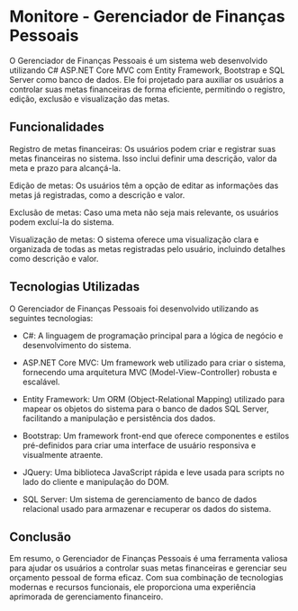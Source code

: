 # Monitore - Gerenciador de Finanças Pessoais
O Gerenciador de Finanças Pessoais é um sistema web desenvolvido utilizando C# ASP.NET Core MVC com Entity Framework, Bootstrap e SQL Server como banco de dados. Ele foi projetado para auxiliar os usuários a controlar suas metas financeiras de forma eficiente, permitindo o registro, edição, exclusão e visualização das metas.

## Funcionalidades
Registro de metas financeiras: Os usuários podem criar e registrar suas metas financeiras no sistema. Isso inclui definir uma descrição, valor da meta e prazo para alcançá-la.

Edição de metas: Os usuários têm a opção de editar as informações das metas já registradas, como a descrição e valor.

Exclusão de metas: Caso uma meta não seja mais relevante, os usuários podem excluí-la do sistema.

Visualização de metas: O sistema oferece uma visualização clara e organizada de todas as metas registradas pelo usuário, incluindo detalhes como descrição e valor.


## Tecnologias Utilizadas
O Gerenciador de Finanças Pessoais foi desenvolvido utilizando as seguintes tecnologias:

- C#: A linguagem de programação principal para a lógica de negócio e desenvolvimento do sistema.

- ASP.NET Core MVC: Um framework web utilizado para criar o sistema, fornecendo uma arquitetura MVC (Model-View-Controller) robusta e escalável.

- Entity Framework: Um ORM (Object-Relational Mapping) utilizado para mapear os objetos do sistema para o banco de dados SQL Server, facilitando a manipulação e persistência dos dados.

- Bootstrap: Um framework front-end que oferece componentes e estilos pré-definidos para criar uma interface de usuário responsiva e visualmente atraente.

- JQuery: Uma biblioteca JavaScript rápida e leve usada para scripts no lado do cliente e manipulação do DOM.

- SQL Server: Um sistema de gerenciamento de banco de dados relacional usado para armazenar e recuperar os dados do sistema.

## Conclusão

Em resumo, o Gerenciador de Finanças Pessoais é uma ferramenta valiosa para ajudar os usuários a controlar suas metas financeiras e gerenciar seu orçamento pessoal de forma eficaz. Com sua combinação de tecnologias modernas e recursos funcionais, ele proporciona uma experiência aprimorada de gerenciamento financeiro.
